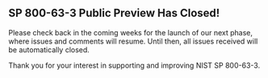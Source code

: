 ## SP 800-63-3 Public Preview Has Closed!

Please check back in the coming weeks for the launch of our next phase, where issues and comments will resume.  Until then, all issues received will be automatically closed.

Thank you for your interest in supporting and improving NIST SP 800-63-3.

